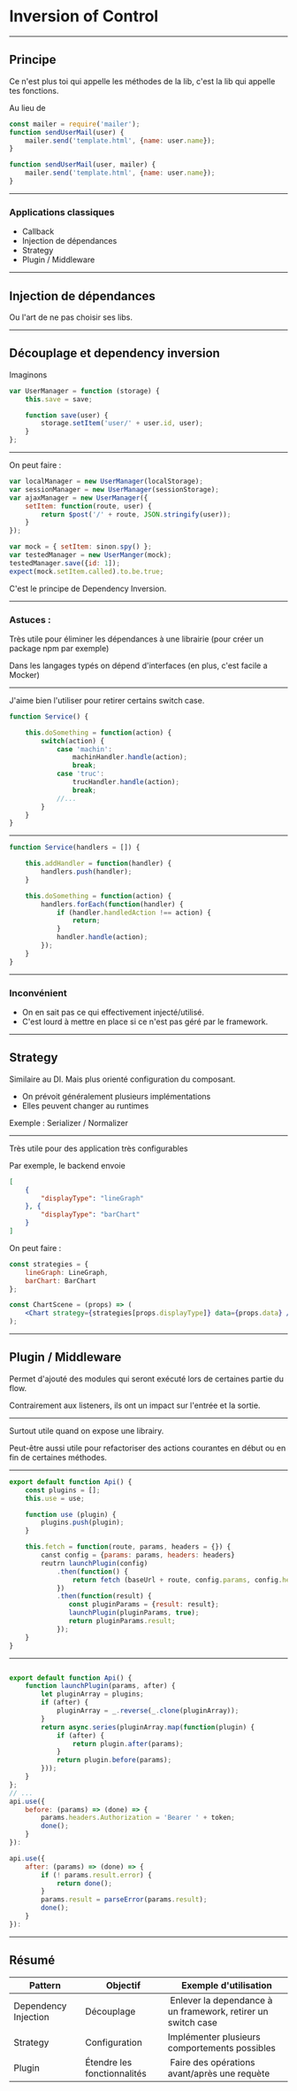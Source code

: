 Inversion of Control
=======================

---------------------
## Principe

Ce n'est plus toi qui appelle les méthodes de la lib, c'est la lib qui appelle tes fonctions.

Au lieu de
```js
const mailer = require('mailer');
function sendUserMail(user) {
    mailer.send('template.html', {name: user.name});
}
```

```js
function sendUserMail(user, mailer) {
    mailer.send('template.html', {name: user.name});
}
```
-----------------
### Applications classiques

 - Callback
 - Injection de dépendances
 - Strategy
 - Plugin / Middleware
----------------

## Injection de dépendances

Ou l'art de ne pas choisir ses libs.

--------------------
## Découplage et dependency inversion

Imaginons
```js
var UserManager = function (storage) {
	this.save = save;

    function save(user) {
	    storage.setItem('user/' + user.id, user);
    }
};
```

---------------------
On peut faire :

```js
var localManager = new UserManager(localStorage);
var sessionManager = new UserManager(sessionStorage);
var ajaxManager = new UserManager({
	setItem: function(route, user) {
		return $post('/' + route, JSON.stringify(user));
	}
});

var mock = { setItem: sinon.spy() };
var testedManager = new UserManger(mock);
testedManager.save({id: 1]);
expect(mock.setItem.called).to.be.true;
```

C'est le principe de Dependency Inversion.

-----------------------------
### Astuces :

Très utile pour éliminer les dépendances à une librairie (pour créer un package npm par exemple)

Dans les langages typés on dépend d'interfaces (en plus, c'est facile a Mocker)

-----------------

J'aime bien l'utiliser pour retirer certains switch case.

```js
function Service() {

    this.doSomething = function(action) {
        switch(action) {
            case 'machin':
                machinHandler.handle(action);
                break;
            case 'truc':
                trucHandler.handle(action);
                break;
            //...
        }
    }
}
```

---------------------

```js
function Service(handlers = []) {

    this.addHandler = function(handler) {
        handlers.push(handler);
    }

    this.doSomething = function(action) {
        handlers.forEach(function(handler) {
            if (handler.handledAction !== action) {
                return;
            }
            handler.handle(action);
        });
    }
}
```
--------------------------
### Inconvénient

 - On en sait pas ce qui effectivement injecté/utilisé.
 - C'est lourd à mettre en place si ce n'est pas géré par le framework.

--------------------------
## Strategy

Similaire au DI. Mais plus orienté configuration du composant.

 - On prévoit généralement plusieurs implémentations
 - Elles peuvent changer au runtimes

 Exemple : Serializer / Normalizer

------------------------

Très utile pour des application très configurables

Par exemple, le  backend envoie
```json
[
    {
        "displayType": "lineGraph"
    }, {
        "displayType": "barChart"
    }
]
```

On peut faire :
```jsx
const strategies = {
    lineGraph: LineGraph,
    barChart: BarChart
};

const ChartScene = (props) => (
    <Chart strategy={strategies[props.displayType]} data={props.data} />;
);
```


----------------------

## Plugin / Middleware

Permet d'ajouté des modules qui seront exécuté lors de certaines partie du flow.

Contrairement aux listeners, ils ont un impact sur l'entrée et la sortie.

-----------------------

Surtout utile quand on expose une librairy.

Peut-être aussi utile pour refactoriser des actions courantes en début ou en fin de certaines méthodes.

-----------------------

```js
export default function Api() {
    const plugins = [];
    this.use = use;

    function use (plugin) {
        plugins.push(plugin);
    }

    this.fetch = function(route, params, headers = {}) {
        canst config = {params: params, headers: headers}
        reutrn launchPlugin(config)
            .then(function() {
                return fetch (baseUrl + route, config.params, config.headers);
            })
            .then(function(result) {
               const pluginParams = {result: result};
               launchPlugin(pluginParams, true);
               return pluginParams.result;
            });
    }
}
```

--------------------------------

```js

export default function Api() {
    function launchPlugin(params, after) {
        let pluginArray = plugins;
        if (after) {
            pluginArray = _.reverse(_.clone(pluginArray));
        }
        return async.series(pluginArray.map(function(plugin) {
            if (after) {
                return plugin.after(params);
            }
            return plugin.before(params);
        }));
    }
};
// ...
api.use({
    before: (params) => (done) => {
        params.headers.Authorization = 'Bearer ' + token;
        done();
    }
}):

api.use({
    after: (params) => (done) => {
        if (! params.result.error) {
            return done();
        }
        params.result = parseError(params.result);
        done();
    }
}):

```

---------------------------------------
## Résumé


| Pattern | Objectif | Exemple d'utilisation |
| ------- | -------- | --------------------- |
| Dependency Injection | Découplage | Enlever la dependance à un framework, retirer un switch case |
| Strategy | Configuration | Implémenter plusieurs comportements possibles |
| Plugin | Étendre les fonctionnalités | Faire des opérations avant/après une requète

